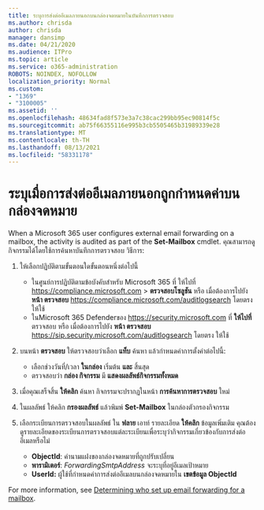 ```yaml
---
title: ระบุการส่งต่ออีเมลภายนอกบนกล่องจดหมายในบันทึกการตรวจสอบ
ms.author: chrisda
author: chrisda
manager: dansimp
ms.date: 04/21/2020
ms.audience: ITPro
ms.topic: article
ms.service: o365-administration
ROBOTS: NOINDEX, NOFOLLOW
localization_priority: Normal
ms.custom:
- "1369"
- "3100005"
ms.assetid: ''
ms.openlocfilehash: 48634fad8f573e3a7c38cac299bb95ec90814f5c
ms.sourcegitcommit: ab75f66355116e995b3cb5505465b31989339e28
ms.translationtype: MT
ms.contentlocale: th-TH
ms.lasthandoff: 08/13/2021
ms.locfileid: "58331178"
---
```

# <a name="identify-when-external-email-forwarding-is-configured-on-mailboxes"></a>ระบุเมื่อการส่งต่ออีเมลภายนอกถูกกําหนดค่าบนกล่องจดหมาย

When a Microsoft 365 user configures external email forwarding on a mailbox, the activity is audited as part of the **Set-Mailbox** cmdlet. คุณสามารถดูกิจกรรมได้โดยใช้การค้นหาบันทึกการตรวจสอบ วิธีการ:

1. ให้เลือกปฏิบัติตามขั้นตอนใดขั้นตอนหนึ่งต่อไปนี้
   - ในศูนย์การปฏิบัติตามข้อบังคับสําหรับ Microsoft 365 ที่ ให้ไปที่ <https://compliance.microsoft.com>  \> **ตรวจสอบโซลูชัน** หรือ เมื่อต้องการไปยัง **หน้า ตรวจสอบ** <https://compliance.microsoft.com/auditlogsearch> โดยตรง ให้ใช้
   - ในMicrosoft 365 Defenderของ <https://security.microsoft.com> ที่ **ให้ไปที่** ตรวจสอบ หรือ เมื่อต้องการไปยัง **หน้า ตรวจสอบ** <https://sip.security.microsoft.com/auditlogsearch> โดยตรง ให้ใช้

2. บนหน้า **ตรวจสอบ** ให้ตรวจสอบว่าเลือก **แท็บ** ค้นหา แล้วกําหนดค่าการตั้งค่าต่อไปนี้:
   - เลือกช่วงวันที่/เวลา **ในกล่อง** เริ่มต้น **และ** สิ้นสุด
   - ตรวจสอบว่า **กล่อง กิจกรรม** มี **แสดงผลลัพธ์กิจกรรมทั้งหมด**

3. เมื่อคุณเสร็จสิ้น **ให้คลิก** ค้นหา กิจกรรมจะปรากฏในหน้า **การค้นหาการตรวจสอบ** ใหม่

4. ในผลลัพธ์ ให้คลิก **กรองผลลัพธ์** แล้วพิมพ์ **Set-Mailbox** ในกล่องตัวกรองกิจกรรม

5. เลือกระเบียนการตรวจสอบในผลลัพธ์ ใน **ฟลาย** เอาท์ รายละเอียด **ให้คลิก** ข้อมูลเพิ่มเติม คุณต้องดูรายละเอียดของระเบียนการตรวจสอบแต่ละระเบียนเพื่อระบุว่ากิจกรรมเกี่ยวข้องกับการส่งต่ออีเมลหรือไม่

   - **ObjectId**: ค่านามแฝงของกล่องจดหมายที่ถูกปรับเปลี่ยน
   - **พารามิเตอร์**: _ForwardingSmtpAddress_ จะระบุที่อยู่อีเมลเป้าหมาย
   - **UserId:** ผู้ใช้ที่กําหนดค่าการส่งต่ออีเมลบนกล่องจดหมายใน **เขตข้อมูล ObjectId**

For more information, see [Determining who set up email forwarding for a mailbox](https://docs.microsoft.com/microsoft-365/compliance/auditing-troubleshooting-scenarios#determine-who-set-up-email-forwarding-for-a-mailbox).
